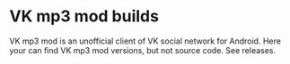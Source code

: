 VK mp3 mod builds
===================

VK mp3 mod is an unofficial client of VK social network for Android.
Here your can find VK mp3 mod versions, but not source code. See releases.
